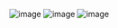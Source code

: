 ![image](https://github.com/Zihadul-Islam-Fahim/flutter_assignments_livetest/assets/82943440/60e12a8c-faa9-41fd-80ff-a2f686ea852e)
![image](https://github.com/Zihadul-Islam-Fahim/flutter_assignments_livetest/assets/82943440/97faf1a5-e530-4711-ba16-afcd24aa8b90)
![image](https://github.com/Zihadul-Islam-Fahim/flutter_assignments_livetest/assets/82943440/e35c91e9-ca06-4316-b13d-7936ac3b7850)


